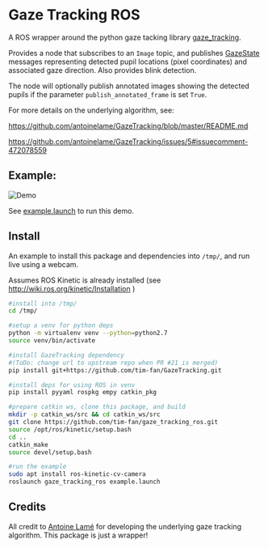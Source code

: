 # Gaze Tracking ROS
A ROS wrapper around the python gaze tacking library [gaze_tracking](https://github.com/antoinelame/GazeTracking).

Provides a node that subscribes to an `Image` topic, and publishes [GazeState](msg/GazeState.msg) messages representing detected pupil locations (pixel coordinates) and associated gaze direction. Also provides blink detection.

The node will optionally publish annotated images showing the detected pupils if the parameter `publish_annotated_frame` is set `True`.

For more details on the underlying algorithm, see:

https://github.com/antoinelame/GazeTracking/blob/master/README.md

https://github.com/antoinelame/GazeTracking/issues/5#issuecomment-472078559

## Example:
![Demo](https://imgur.com/EAtOqJv.gif "Demo")

See [example.launch](launch/example.launch) to run this demo.

## Install
An example to install this package and dependencies into `/tmp/`, and run live using a webcam.

Assumes ROS Kinetic is already installed (see http://wiki.ros.org/kinetic/Installation )
```bash
#install into /tmp/
cd /tmp/

#setup a venv for python deps
python -m virtualenv venv --python=python2.7
source venv/bin/activate

#install GazeTracking dependency
#(ToDo: change url to upstream repo when PR #21 is merged)
pip install git+https://github.com/tim-fan/GazeTracking.git

#install deps for using ROS in venv
pip install pyyaml rospkg empy catkin_pkg

#prepare catkin ws, clone this package, and build
mkdir -p catkin_ws/src && cd catkin_ws/src
git clone https://github.com/tim-fan/gaze_tracking_ros.git
source /opt/ros/kinetic/setup.bash 
cd ..
catkin_make
source devel/setup.bash

#run the example
sudo apt install ros-kinetic-cv-camera
roslaunch gaze_tracking_ros example.launch

```

## Credits
All credit  to [Antoine Lamé](https://github.com/antoinelame) for developing the underlying gaze tracking algorithm. This package is just a wrapper!